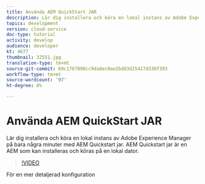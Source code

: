 ```yaml
---
title: Använda AEM QuickStart JAR
description: Lär dig installera och köra en lokal instans av Adobe Experience Manager på bara några minuter med AEM Quickstart jar. AEM Quickstart jar är en AEM som kan installeras och köras på en lokal dator.
topics: development
version: cloud-service
doc-type: tutorial
activity: develop
audience: developer
kt: 4677
thumbnail: 32551.jpg
translation-type: tm+mt
source-git-commit: 69c1767098cc9da8ec0ae2bd83d25417d330f393
workflow-type: tm+mt
source-wordcount: '97'
ht-degree: 0%

---
```



# Använda AEM QuickStart JAR

Lär dig installera och köra en lokal instans av Adobe Experience Manager på bara några minuter med AEM Quickstart jar. AEM Quickstart jar är en AEM som kan installeras och köras på en lokal dator.

>[!VIDEO](https://video.tv.adobe.com/v/32551/?quality=12&learn=on)

För en mer detaljerad konfiguration